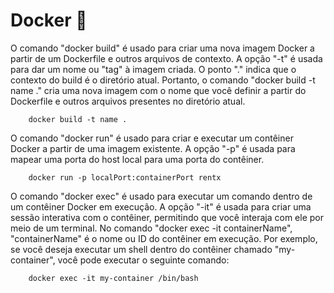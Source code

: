 # Docker 🚢

O comando "docker build" é usado para criar uma nova imagem Docker a partir de um Dockerfile e outros arquivos de contexto. A opção "-t" é usada para dar um nome ou "tag" à imagem criada. O ponto "." indica que o contexto do build é o diretório atual. Portanto, o comando "docker build -t name ." cria uma nova imagem com o nome que você definir a partir do Dockerfile e outros arquivos presentes no diretório atual.

```docker
    docker build -t name . 
```

O comando "docker run" é usado para criar e executar um contêiner Docker a partir de uma imagem existente. A opção "-p" é usada para mapear uma porta do host local para uma porta do contêiner.

```docker
    docker run -p localPort:containerPort rentx
```

O comando "docker exec" é usado para executar um comando dentro de um contêiner Docker em execução. A opção "-it" é usada para criar uma sessão interativa com o contêiner, permitindo que você interaja com ele por meio de um terminal.
No comando "docker exec -it containerName", "containerName" é o nome ou ID do contêiner em execução.
Por exemplo, se você deseja executar um shell dentro do contêiner chamado "my-container", você pode executar o seguinte comando:

```docker
    docker exec -it my-container /bin/bash
```
